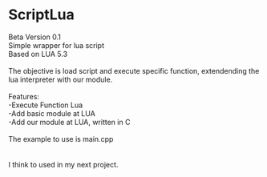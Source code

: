# ScriptLua
Beta Version 0.1
<br>
Simple wrapper for lua script<br>
Based on LUA 5.3
<br><br>
The objective is load script and execute specific function, extendending the lua interpreter with our module.
<br><br>
Features:<br>
-Execute Function Lua<br>
-Add basic module at LUA<br>
-Add our module at LUA, written in C<br>
<br>
The example to use is main.cpp
<br><br><br>
I think to used in my next project.
